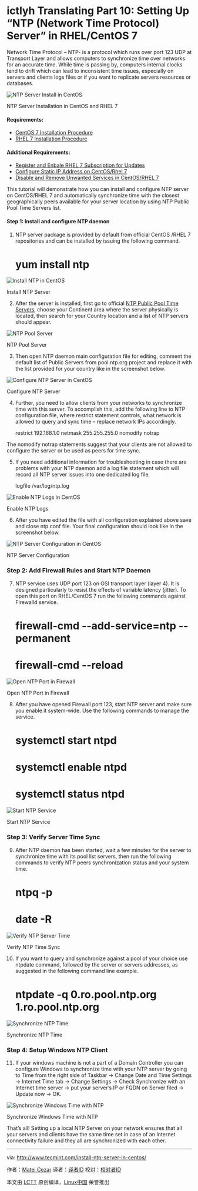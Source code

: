 ictlyh Translating
Part 10: Setting Up “NTP (Network Time Protocol) Server” in RHEL/CentOS 7
================================================================================
Network Time Protocol – NTP- is a protocol which runs over port 123 UDP at Transport Layer and allows computers to synchronize time over networks for an accurate time. While time is passing by, computers internal clocks tend to drift which can lead to inconsistent time issues, especially on servers and clients logs files or if you want to replicate servers resources or databases.

![NTP Server Install in CentOS](http://www.tecmint.com/wp-content/uploads/2014/09/NTP-Server-Install-in-CentOS.png)

NTP Server Installation in CentOS and RHEL 7

#### Requirements: ####

- [CentOS 7 Installation Procedure][1]
- [RHEL 7 Installation Procedure][2]

#### Additional Requirements: ####

- [Register and Enbale RHEL 7 Subscription for Updates][3]
- [Configure Static IP Address on CentOS/Rhel 7][4]
- [Disable and Remove Unwanted Services in CentOS/RHEL 7][5]

This tutorial will demonstrate how you can install and configure NTP server on CentOS/RHEL 7 and automatically synchronize time with the closest geographically peers available for your server location by using NTP Public Pool Time Servers list.

#### Step 1: Install and configure NTP daemon ####

1. NTP server package is provided by default from official CentOS /RHEL 7 repositories and can be installed by issuing the following command.

    # yum install ntp

![Install NTP in CentOS](http://www.tecmint.com/wp-content/uploads/2014/09/Install-NTP-in-CentOS.png)

Install NTP Server

2. After the server is installed, first go to official [NTP Public Pool Time Servers][6], choose your Continent area where the server physically is located, then search for your Country location and a list of NTP servers should appear.

![NTP Pool Server](http://www.tecmint.com/wp-content/uploads/2014/09/NTP-Pool-Server.png)

NTP Pool Server

3. Then open NTP daemon main configuration file for editing, comment the default list of Public Servers from pool.ntp.org project and replace it with the list provided for your country like in the screenshot below.

![Configure NTP Server in CentOS](http://www.tecmint.com/wp-content/uploads/2014/09/Configure-NTP-Server.png)

Configure NTP Server

4. Further, you need to allow clients from your networks to synchronize time with this server. To accomplish this, add the following line to NTP configuration file, where restrict statement controls, what network is allowed to query and sync time – replace network IPs accordingly.

    restrict 192.168.1.0 netmask 255.255.255.0 nomodify notrap

The nomodify notrap statements suggest that your clients are not allowed to configure the server or be used as peers for time sync.

5. If you need additional information for troubleshooting in case there are problems with your NTP daemon add a log file statement which will record all NTP server issues into one dedicated log file.

    logfile /var/log/ntp.log

![Enable NTP Logs in CentOS](http://www.tecmint.com/wp-content/uploads/2014/09/Enable-NTP-Log.png)

Enable NTP Logs

6. After you have edited the file with all configuration explained above save and close ntp.conf file. Your final configuration should look like in the screenshot below.

![NTP Server Configuration in CentOS](http://www.tecmint.com/wp-content/uploads/2014/09/NTP-Server-Configuration.png)

NTP Server Configuration

### Step 2: Add Firewall Rules and Start NTP Daemon ###

7. NTP service uses UDP port 123 on OSI transport layer (layer 4). It is designed particularly to resist the effects of variable latency (jitter). To open this port on RHEL/CentOS 7 run the following commands against Firewalld service.

    # firewall-cmd --add-service=ntp --permanent
    # firewall-cmd --reload

![Open NTP Port in Firewall](http://www.tecmint.com/wp-content/uploads/2014/09/Open-NTP-Port.png)

Open NTP Port in Firewall

8. After you have opened Firewall port 123, start NTP server and make sure you enable it system-wide. Use the following commands to manage the service.

    # systemctl start ntpd
    # systemctl enable ntpd
    # systemctl status ntpd

![Start NTP Service](http://www.tecmint.com/wp-content/uploads/2014/09/Start-NTP-Service.png)

Start NTP Service

### Step 3: Verify Server Time Sync ###

9. After NTP daemon has been started, wait a few minutes for the server to synchronize time with its pool list servers, then run the following commands to verify NTP peers synchronization status and your system time.

    # ntpq -p
    # date -R

![Verify NTP Server Time](http://www.tecmint.com/wp-content/uploads/2014/09/Verify-NTP-Time-Sync.png)

Verify NTP Time Sync

10. If you want to query and synchronize against a pool of your choice use ntpdate command, followed by the server or servers addresses, as suggested in the following command line example.

    # ntpdate -q  0.ro.pool.ntp.org  1.ro.pool.ntp.org

![Synchronize NTP Time](http://www.tecmint.com/wp-content/uploads/2014/09/Synchronize-NTP-Time.png)

Synchronize NTP Time

### Step 4: Setup Windows NTP Client ###

11. If your windows machine is not a part of a Domain Controller you can configure Windows to synchronize time with your NTP server by going to Time from the right side of Taskbar -> Change Date and Time Settings -> Internet Time tab -> Change Settings -> Check Synchronize with an Internet time server -> put your server’s IP or FQDN on Server filed -> Update now -> OK.

![Synchronize Windows Time with NTP](http://www.tecmint.com/wp-content/uploads/2014/09/Synchronize-Windows-Time-with-NTP.png)

Synchronize Windows Time with NTP

That’s all! Setting up a local NTP Server on your network ensures that all your servers and clients have the same time set in case of an Internet connectivity failure and they all are synchronized with each other.

--------------------------------------------------------------------------------

via: http://www.tecmint.com/install-ntp-server-in-centos/

作者：[Matei Cezar][a]
译者：[译者ID](https://github.com/译者ID)
校对：[校对者ID](https://github.com/校对者ID)

本文由 [LCTT](https://github.com/LCTT/TranslateProject) 原创编译，[Linux中国](https://linux.cn/) 荣誉推出

[a]:http://www.tecmint.com/author/cezarmatei/
[1]:http://www.tecmint.com/centos-7-installation/
[2]:http://www.tecmint.com/redhat-enterprise-linux-7-installation/
[3]:http://www.tecmint.com/enable-redhat-subscription-reposiories-and-updates-for-rhel-7/
[4]:http://www.tecmint.com/configure-network-interface-in-rhel-centos-7-0/
[5]:http://www.tecmint.com/remove-unwanted-services-in-centos-7/
[6]:http://www.pool.ntp.org/en/